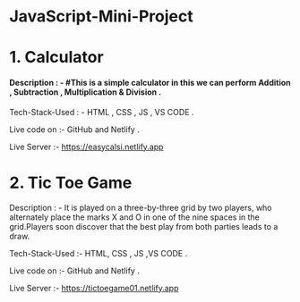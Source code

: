 # JavaScript-Mini-Project

# 1. Calculator 
#### Description : - #This is a simple calculator in this we can perform Addition , Subtraction , Multiplication & Division .

Tech-Stack-Used : - HTML , CSS , JS , VS CODE .

Live code on :- GitHub and Netlify .

Live Server :- https://easycalsi.netlify.app

# 2. Tic Toe Game 
Description : - It is played on a three-by-three grid by two players, who alternately place the marks X and O in one of the nine spaces in the grid.Players soon discover that the best play from both parties leads to a draw. 

Tech-Stack-Used :- HTML, CSS , JS ,VS CODE .

Live code on :- GitHub and Netlify .

Live Server :- https://tictoegame01.netlify.app

